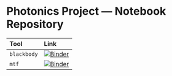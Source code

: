 # Photonics Project — Notebook Repository

| Tool | Link |
|:-----|:-----|
| `blackbody` | [![Binder](https://mybinder.org/badge_logo.svg)][blackbody] |
| `mtf` | [![Binder](https://mybinder.org/badge_logo.svg)][mtf] |

[blackbody]: https://mybinder.org/v2/gh/photonics-project/notebooks/main?urlpath=voila%2Frender%2Fblackbody.ipynb
[mtf]: https://mybinder.org/v2/gh/photonics-project/notebooks/main?urlpath=voila%2Frender%2Fmtf.ipynb
